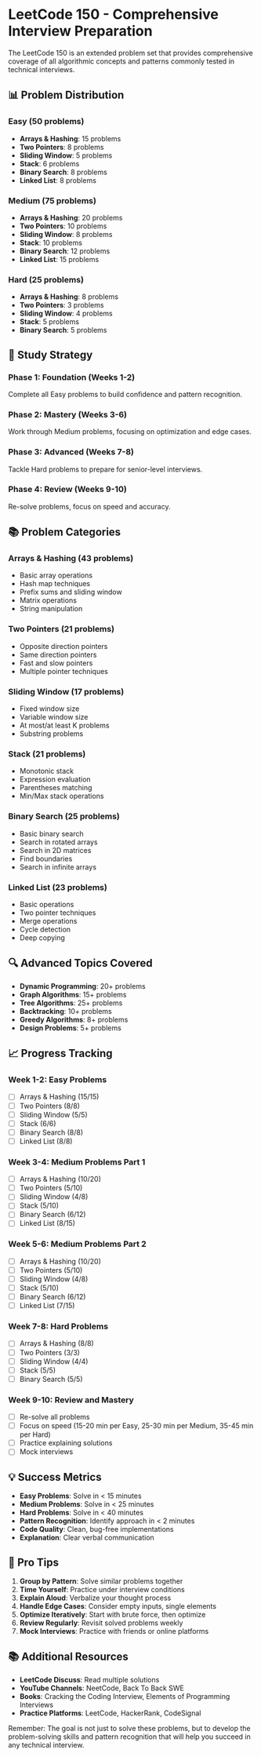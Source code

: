 # LeetCode 150 - Comprehensive Interview Preparation

The LeetCode 150 is an extended problem set that provides comprehensive coverage of all algorithmic concepts and patterns commonly tested in technical interviews.

## 📊 Problem Distribution

### Easy (50 problems)
- **Arrays & Hashing**: 15 problems
- **Two Pointers**: 8 problems  
- **Sliding Window**: 5 problems
- **Stack**: 6 problems
- **Binary Search**: 8 problems
- **Linked List**: 8 problems

### Medium (75 problems)
- **Arrays & Hashing**: 20 problems
- **Two Pointers**: 10 problems
- **Sliding Window**: 8 problems
- **Stack**: 10 problems
- **Binary Search**: 12 problems
- **Linked List**: 15 problems

### Hard (25 problems)
- **Arrays & Hashing**: 8 problems
- **Two Pointers**: 3 problems
- **Sliding Window**: 4 problems
- **Stack**: 5 problems
- **Binary Search**: 5 problems

## 🎯 Study Strategy

### Phase 1: Foundation (Weeks 1-2)
Complete all Easy problems to build confidence and pattern recognition.

### Phase 2: Mastery (Weeks 3-6)
Work through Medium problems, focusing on optimization and edge cases.

### Phase 3: Advanced (Weeks 7-8)
Tackle Hard problems to prepare for senior-level interviews.

### Phase 4: Review (Weeks 9-10)
Re-solve problems, focus on speed and accuracy.

## 📚 Problem Categories

### Arrays & Hashing (43 problems)
- Basic array operations
- Hash map techniques
- Prefix sums and sliding window
- Matrix operations
- String manipulation

### Two Pointers (21 problems)
- Opposite direction pointers
- Same direction pointers
- Fast and slow pointers
- Multiple pointer techniques

### Sliding Window (17 problems)
- Fixed window size
- Variable window size
- At most/at least K problems
- Substring problems

### Stack (21 problems)
- Monotonic stack
- Expression evaluation
- Parentheses matching
- Min/Max stack operations

### Binary Search (25 problems)
- Basic binary search
- Search in rotated arrays
- Search in 2D matrices
- Find boundaries
- Search in infinite arrays

### Linked List (23 problems)
- Basic operations
- Two pointer techniques
- Merge operations
- Cycle detection
- Deep copying

## 🔍 Advanced Topics Covered

- **Dynamic Programming**: 20+ problems
- **Graph Algorithms**: 15+ problems
- **Tree Algorithms**: 25+ problems
- **Backtracking**: 10+ problems
- **Greedy Algorithms**: 8+ problems
- **Design Problems**: 5+ problems

## 📈 Progress Tracking

### Week 1-2: Easy Problems
- [ ] Arrays & Hashing (15/15)
- [ ] Two Pointers (8/8)
- [ ] Sliding Window (5/5)
- [ ] Stack (6/6)
- [ ] Binary Search (8/8)
- [ ] Linked List (8/8)

### Week 3-4: Medium Problems Part 1
- [ ] Arrays & Hashing (10/20)
- [ ] Two Pointers (5/10)
- [ ] Sliding Window (4/8)
- [ ] Stack (5/10)
- [ ] Binary Search (6/12)
- [ ] Linked List (8/15)

### Week 5-6: Medium Problems Part 2
- [ ] Arrays & Hashing (10/20)
- [ ] Two Pointers (5/10)
- [ ] Sliding Window (4/8)
- [ ] Stack (5/10)
- [ ] Binary Search (6/12)
- [ ] Linked List (7/15)

### Week 7-8: Hard Problems
- [ ] Arrays & Hashing (8/8)
- [ ] Two Pointers (3/3)
- [ ] Sliding Window (4/4)
- [ ] Stack (5/5)
- [ ] Binary Search (5/5)

### Week 9-10: Review and Mastery
- [ ] Re-solve all problems
- [ ] Focus on speed (15-20 min per Easy, 25-30 min per Medium, 35-45 min per Hard)
- [ ] Practice explaining solutions
- [ ] Mock interviews

## 💡 Success Metrics

- **Easy Problems**: Solve in < 15 minutes
- **Medium Problems**: Solve in < 25 minutes
- **Hard Problems**: Solve in < 40 minutes
- **Pattern Recognition**: Identify approach in < 2 minutes
- **Code Quality**: Clean, bug-free implementations
- **Explanation**: Clear verbal communication

## 🚀 Pro Tips

1. **Group by Pattern**: Solve similar problems together
2. **Time Yourself**: Practice under interview conditions
3. **Explain Aloud**: Verbalize your thought process
4. **Handle Edge Cases**: Consider empty inputs, single elements
5. **Optimize Iteratively**: Start with brute force, then optimize
6. **Review Regularly**: Revisit solved problems weekly
7. **Mock Interviews**: Practice with friends or online platforms

## 📚 Additional Resources

- **LeetCode Discuss**: Read multiple solutions
- **YouTube Channels**: NeetCode, Back To Back SWE
- **Books**: Cracking the Coding Interview, Elements of Programming Interviews
- **Practice Platforms**: LeetCode, HackerRank, CodeSignal

Remember: The goal is not just to solve these problems, but to develop the problem-solving skills and pattern recognition that will help you succeed in any technical interview.
